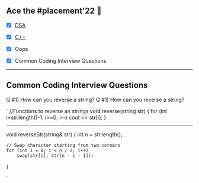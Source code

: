 ## Ace the #placement'22 🎯
 

- [X] [DSA](https://github.com/Aj7t/100daysofDSA)   
- [X] [C++](https://github.com/Aj7t/100daysofDSA)    
- [X] Oops
- [X] Common Coding Interview Questions  


<hr>

## Common Coding Interview Questions 

Q #1) How can you reverse a string?
Q #1) How can you reverse a string?

`
//Functions to reverse an strings 
void reverse(string str)
{
   for (int i=str.length()-1; i>=0; i--)
      cout << str[i];
}
______________________________________________

void reverseStr(string& str)
{
    int n = str.length();
 
    // Swap character starting from two corners
    for (int i = 0; i < n / 2; i++)
        swap(str[i], str[n - i - 1]);
}

`





































